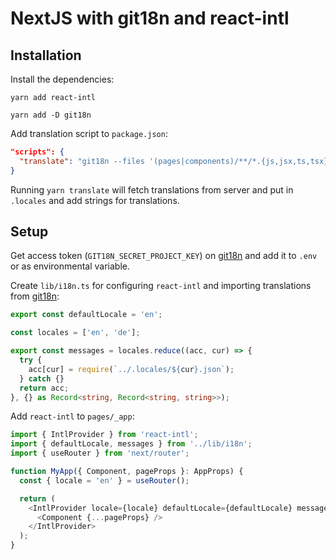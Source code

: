 # NextJS with git18n and react-intl

## Installation

Install the dependencies:

```shell
yarn add react-intl

yarn add -D git18n
```

Add translation script to `package.json`:

```json
"scripts": {
  "translate": "git18n --files '(pages|components)/**/*.{js,jsx,ts,tsx}'"
}
```

Running `yarn translate` will fetch translations from server and put in `.locales` and add strings for translations.

## Setup

Get access token (`GIT18N_SECRET_PROJECT_KEY`) on [git18n](https://git18n.com/) and add it to `.env` or as environmental variable.

Create `lib/i18n.ts` for configuring `react-intl` and importing translations from [git18n](https://git18n.com/):

```ts
export const defaultLocale = 'en';

const locales = ['en', 'de'];

export const messages = locales.reduce((acc, cur) => {
  try {
    acc[cur] = require(`../.locales/${cur}.json`);
  } catch {}
  return acc;
}, {} as Record<string, Record<string, string>>);
```

Add `react-intl` to `pages/_app`:

```ts
import { IntlProvider } from 'react-intl';
import { defaultLocale, messages } from '../lib/i18n';
import { useRouter } from 'next/router';

function MyApp({ Component, pageProps }: AppProps) {
  const { locale = 'en' } = useRouter();

  return (
    <IntlProvider locale={locale} defaultLocale={defaultLocale} messages={messages[locale]}>
      <Component {...pageProps} />
    </IntlProvider>
  );
}
```
